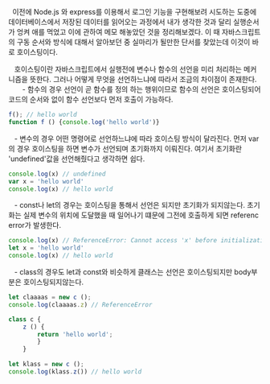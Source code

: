 
  이전에 Node.js 와 express를 이용해서 로그인 기능을 구현해보려 시도하는 도중에 데이터베이스에서 저장된 데이터를 읽어오는 과정에서 내가 생각한 것과 달리 실행순서가 엉켜 애를 먹었고 이에 관하여 메모 해놓았던 것을 정리해보겠다. 이 때 자바스크립트의 구동 순서와 방식에 대해서 알아보던 중 실마리가 될만한 단서를 찾았는데 이것이 바로 호이스팅이다. 
  
   호이스팅이란 자바스크립트에서 실행전에 변수나 함수의 선언을 미리 처리하는 메커니즘을 뜻한다. 그러나 어떻게 무엇을 선언하느냐에 따라서 조금의 차이점이 존재한다. 
   
   - 함수의 경우 선언이 곧 함수를 정의 하는 행위이므로 함수의 선언은 호이스팅되어 코드의 순서와 없이 함수 선언보다 먼저 호출이 가능하다.

```js
f(); // hello world
function f () {console.log('hello world')}
```

  
   - 변수의 경우 어떤 명령어로 선언하느냐에 따라 호이스팅 방식이 달라진다. 먼저 var의 경우 호이스팅을 하면 변수가 선언되며 초기화까지 이뤄진다. 여기서 초기화란 'undefined'값을 선언해줬다고 생각하면 쉽다.

```js
console.log(x) // undefined
var x = 'hello world'
console.log(x) // hello world
```

  
   - const나 let의 경우는 호이스팅을 통해서 선언은 되지만 초기화가 되지않는다. 초기화는 실제 변수의 위치에 도달했을 때 일어나기 떄문에 그전에 호출하게 되면 referenc error가 발생한다.

```js
console.log(x) // ReferenceError: Cannot access 'x' before initialization
let x = 'hello world'
console.log(x) // hello world
```

  
   - class의 경우도 let과 const와 비슷하게 클래스는 선언은 호이스팅되지만 body부분은 호이스팅되지않는다.

```js
let claaaas = new c (); 
console.log(claaaas.z) // ReferenceError

class c {
	z () {
		return 'hello world';
    	}
	}
    
let klass = new c ();
console.log(klass.z()) // hello world
```